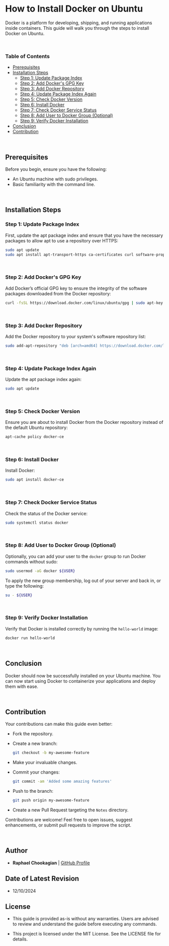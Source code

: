 # **How to Install Docker on Ubuntu**

Docker is a platform for developing, shipping, and running applications inside containers. This guide will walk you through the steps to install Docker on Ubuntu.

<br>

### **Table of Contents**

- [Prerequisites](#prerequisites)
- [Installation Steps](#installation-steps)
  - [Step 1: Update Package Index](#step-1-update-package-index)
  - [Step 2: Add Docker's GPG Key](#step-2-add-dockers-gpg-key)
  - [Step 3: Add Docker Repository](#step-3-add-docker-repository)
  - [Step 4: Update Package Index Again](#step-4-update-package-index-again)
  - [Step 5: Check Docker Version](#step-5-check-docker-version)
  - [Step 6: Install Docker](#step-6-install-docker)
  - [Step 7: Check Docker Service Status](#step-7-check-docker-service-status)
  - [Step 8: Add User to Docker Group (Optional)](#step-8-add-user-to-docker-group-optional)
  - [Step 9: Verify Docker Installation](#step-9-verify-docker-installation)
- [Conclusion](#conclusion)
- [Contribution](#contribution)

<br>

## **Prerequisites**

Before you begin, ensure you have the following:

- An Ubuntu machine with sudo privileges.
- Basic familiarity with the command line.

<br>

## **Installation Steps**

### **Step 1: Update Package Index**

First, update the apt package index and ensure that you have the necessary packages to allow apt to use a repository over HTTPS:

  ```bash
  sudo apt update
  sudo apt install apt-transport-https ca-certificates curl software-properties-common
  ```

<br>

### **Step 2: Add Docker's GPG Key**

Add Docker’s official GPG key to ensure the integrity of the software packages downloaded from the Docker repository:

  ```bash
  curl -fsSL https://download.docker.com/linux/ubuntu/gpg | sudo apt-key add -
  ```

<br>

### **Step 3: Add Docker Repository**

Add the Docker repository to your system's software repository list:

  ```bash
  sudo add-apt-repository "deb [arch=amd64] https://download.docker.com/linux/ubuntu $(lsb_release -cs) stable"
  ```

<br>

### **Step 4: Update Package Index Again**

Update the apt package index again:

  ```bash
  sudo apt update
  ```

<br>

### **Step 5: Check Docker Version**

Ensure you are about to install Docker from the Docker repository instead of the default Ubuntu repository:

  ```bash
  apt-cache policy docker-ce
  ```

<br>

### **Step 6: Install Docker**

Install Docker:

  ```bash
  sudo apt install docker-ce
  ```

<br>

### **Step 7: Check Docker Service Status**

Check the status of the Docker service:

  ```bash
  sudo systemctl status docker
  ```

<br>

### **Step 8: Add User to Docker Group (Optional)**

Optionally, you can add your user to the `docker` group to run Docker commands without sudo:

  ```bash
  sudo usermod -aG docker ${USER}
  ```

To apply the new group membership, log out of your server and back in, or type the following:

  ```bash
  su - ${USER}
  ```

<br>

### **Step 9: Verify Docker Installation**

Verify that Docker is installed correctly by running the `hello-world` image:

  ```bash
  docker run hello-world
  ```

<br>

## **Conclusion**

Docker should now be successfully installed on your Ubuntu machine. You can now start using Docker to containerize your applications and deploy them with ease.

<br>

## **Contribution**

Your contributions can make this guide even better:

- Fork the repository.
- Create a new branch:

  ```bash
  git checkout -b my-awesome-feature
  ```

- Make your invaluable changes.
- Commit your changes:

  ```bash
  git commit -am 'Added some amazing features'
  ```

- Push to the branch:

  ```bash
  git push origin my-awesome-feature
  ```

- Create a new Pull Request targeting the `Notes` directory.

Contributions are welcome! Feel free to open issues, suggest enhancements, or submit pull requests to improve the script.

<br>

## **Author**

- **Raphael Chookagian** | [GitHub Profile](https://github.com/cesar-group)

## **Date of Latest Revision**

- 12/10/2024

## **License**

- This guide is provided as-is without any warranties. Users are advised to review and understand the guide before executing any commands.

- This project is licensed under the MIT License. See the LICENSE file for details.
